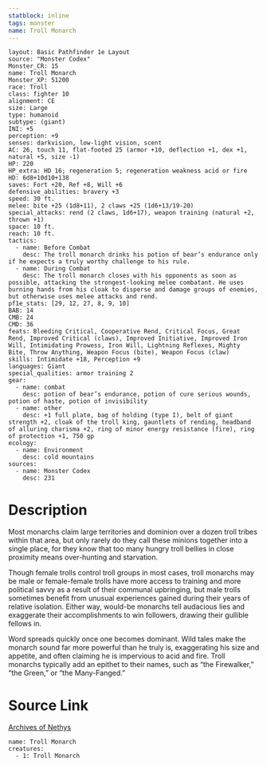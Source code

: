 ```yaml
---
statblock: inline
tags: monster
name: Troll Monarch
---
```

```statblock
layout: Basic Pathfinder 1e Layout
source: "Monster Codex"
Monster_CR: 15
name: Troll Monarch
Monster_XP: 51200
race: Troll
class: fighter 10
alignment: CE
size: Large
type: humanoid
subtype: (giant)
INI: +5
perception: +9
senses: darkvision, low-light vision, scent
AC: 26, touch 11, flat-footed 25 (armor +10, deflection +1, dex +1, natural +5, size -1)
HP: 220
HP_extra: HD 16; regeneration 5; regeneration weakness acid or fire
HD: 6d8+10d10+138
saves: Fort +20, Ref +8, Will +6
defensive_abilities: bravery +3
speed: 30 ft.
melee: bite +25 (1d8+11), 2 claws +25 (1d6+13/19-20)
special_attacks: rend (2 claws, 1d6+17), weapon training (natural +2, thrown +1)
space: 10 ft.
reach: 10 ft.
tactics:
  - name: Before Combat
    desc: The troll monarch drinks his potion of bear’s endurance only if he expects a truly worthy challenge to his rule.
  - name: During Combat
    desc: The troll monarch closes with his opponents as soon as possible, attacking the strongest-looking melee combatant. He uses burning hands from his cloak to disperse and damage groups of enemies, but otherwise uses melee attacks and rend.
pf1e_stats: [29, 12, 27, 8, 9, 10]
BAB: 14
CMB: 24
CMD: 36
feats: Bleeding Critical, Cooperative Rend, Critical Focus, Great Rend, Improved Critical (claws), Improved Initiative, Improved Iron Will, Intimidating Prowess, Iron Will, Lightning Reflexes, Mighty Bite, Throw Anything, Weapon Focus (bite), Weapon Focus (claw)
skills: Intimidate +18, Perception +9
languages: Giant
special_qualities: armor training 2
gear:
  - name: combat
    desc: potion of bear’s endurance, potion of cure serious wounds, potion of haste, potion of invisibility
  - name: other
    desc: +1 full plate, bag of holding (type I), belt of giant strength +2, cloak of the troll king, gauntlets of rending, headband of alluring charisma +2, ring of minor energy resistance (fire), ring of protection +1, 750 gp
ecology:
  - name: Environment
    desc: cold mountains
sources:
  - name: Monster Codex
    desc: 231
```
# Description
Most monarchs claim large territories and dominion over a dozen troll tribes within that area, but only rarely do they call these minions together into a single place, for they know that too many hungry troll bellies in close proximity means over-hunting and starvation.

Though female trolls control troll groups in most cases, troll monarchs may be male or female-female trolls have more access to training and more political savvy as a result of their communal upbringing, but male trolls sometimes benefit from unusual experiences gained during their years of relative isolation. Either way, would-be monarchs tell audacious lies and exaggerate their accomplishments to win followers, drawing their gullible fellows in.

Word spreads quickly once one becomes dominant. Wild tales make the monarch sound far more powerful than he truly is, exaggerating his size and appetite, and often claiming he is impervious to acid and fire. Troll monarchs typically add an epithet to their names, such as “the Firewalker,” “the Green,” or “the Many-Fanged.”
# Source Link
[Archives of Nethys](https://aonprd.com/MonsterDisplay.aspx?ItemName=Troll%20Monarch)
```encounter-table
name: Troll Monarch
creatures:
  - 1: Troll Monarch
```
